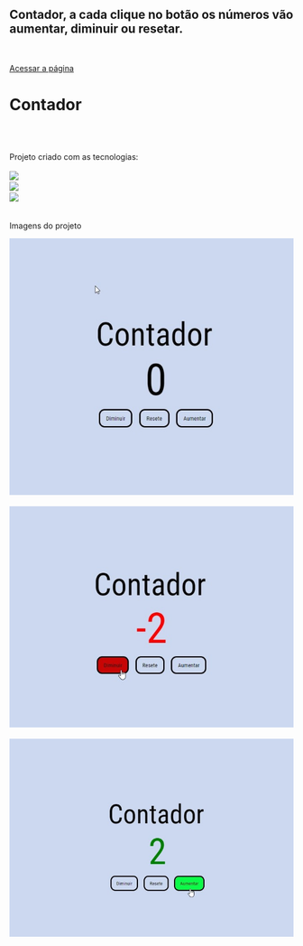 <h2>Contador, a cada clique no botão os números vão aumentar, diminuir ou resetar. </h2>
<br>

<a href="https://countnumberss.netlify.app/">Acessar a página</a>
<br>
<h1>Contador</h1>
<br>
<br>
<p>Projeto criado com as tecnologias:
<br>
<br>
    <img src="https://img.shields.io/badge/HTML5-E34F26?style=for-the-badge&logo=html5&logoColor=white">
    <br>
    <img src="https://img.shields.io/badge/CSS3-1572B6?style=for-the-badge&logo=css3&logoColor=white">
    <br>
    <img src="https://img.shields.io/badge/JavaScript-F7DF1E?style=for-the-badge&logo=javascript&logoColor=black"></img>
<br>
<br>

<p> Imagens do projeto </p>
<img src="https://github.com/JhonatanSamuel/Contador/blob/master/assets/count%201.jpg?raw=true" />
<br>
<br> 
<img src="https://github.com/JhonatanSamuel/Contador/blob/master/assets/count%202.jpg?raw=true" />
<br>
<br>
<img src="https://github.com/JhonatanSamuel/Contador/blob/master/assets/count%203.jpg?raw=true" />
